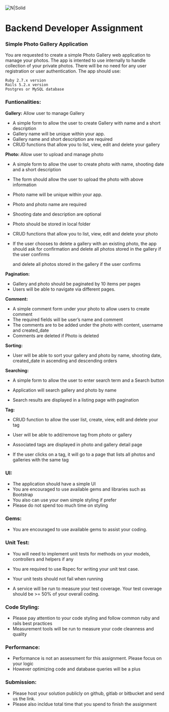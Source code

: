 ![N|Solid](https://www.mealsuite.com/a/img/mealsuite-logo.png)

# Backend Developer Assignment

### Simple Photo Gallery Application


You are requested to create a simple Photo Gallery web application to manage your photos. The app is intented to use internally to handle collection of your private photos. There will be no need for any user registration or user authentication. The app should use:

    Ruby 2.7.x version
    Rails 5.2.x version 
    Postgres or MySQL database 

### Funtionalities:

**Gallery:** Allow user to manage Gallery

- A simple form to allow the user to create Gallery with name and a short description
- Gallery name will be unique within your app.
- Gallery name and short description are required
- CRUD functions that allow you to list, view, edit and delete your gallery

**Photo:** Allow user to upload and manage photo

- A simple form to allow the user to create photo with name, shooting date and a short description

- The form should allow the user to upload the photo with above information

- Photo name will be unique within your app.

- Photo and photo name are required

- Shooting date and description are optional

- Photo should be stored in local folder

- CRUD functions that allow you to list, view, edit and delete your photo

- If the user chooses to delete a gallery with an existing photo, the app should ask for confirmation and delete all photos stored in the gallery if the user confirms

  and delete all photos stored in the gallery if the user confirms

**Pagination:**
- Gallery and photo should be paginated by 10 items per pages
- Users will be able to navigate via different pages.

**Comment:**

- A simple comment form under your photo to allow users to create comment
- The required fields will be user’s name and comment
- The comments are to be added under the photo with content, username and created_date
- Comments are deleted if Photo is deleted

**Sorting:**

- User will be able to sort your gallery and photo by name, shooting date, created_date in ascending and descending orders

**Searching:**

- A simple form to allow the user to enter search term and a Search button

- Application will search gallery and photo by name

- Search results are displayed in a listing page with pagination

**Tag:**

- CRUD function to allow the user list, create, view, edit and delete your tag

- User will be able to add/remove tag from photo or gallery

- Associated tags are displayed in photo and gallery detail page

- If the user clicks on a tag, it will go to a page that lists all photos and galleries with the same tag

### UI:
- The application should have a simple UI
- You are encouraged to use available gems and libraries such as Bootstrap
- You also can use your own simple styling if  prefer
- Please do not spend too much time on styling

### Gems:
- You are encouraged to use available gems to assist your coding.
### Unit Test:

- You will need to implement unit tests for methods on your models, controllers and helpers if any

- You are required to use Rspec for writing your unit test case.

- Your unit tests should not fail when running

- A service will be run to measure your test coverage. Your test coverage should be >= 50% of your overall coding.

### Code Styling:
- Please pay attention to your code styling and follow common ruby and rails best practices
- Measurement tools will be run to measure your code cleanness and quality

### Performance:
- Performance is not an assessment for this assignment. Please focus on your logic
- However optimizing code and database queries will be a plus

### Submission:
- Please host your solution publicly on github, gitlab or bitbucket and send us the link.
- Please also incldue total time that you spend to finish the assignment
